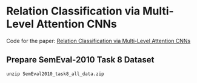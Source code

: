 # Relation Classification via Multi-Level Attention CNNs

Code for the paper: [Relation Classification via Multi-Level Attention CNNs](http://iiis.tsinghua.edu.cn/~weblt/papers/relation-classification.pdf)


## Prepare SemEval-2010 Task 8 Dataset


```
unzip SemEval2010_task8_all_data.zip
```